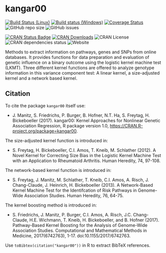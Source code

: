 # kangar00

[![Build Status (Linux)](https://travis-ci.org/jmanitz/kangar00.svg?branch=master)](https://travis-ci.org/jmanitz/kangar00)
[![Build status (Windows)](https://ci.appveyor.com/api/projects/status/github/jmanitz/kangar00?branch=master&svg=true)](https://ci.appveyor.com/project/jmanitz/kangar00/branch/master)
[![Coverage Status](https://coveralls.io/repos/github/jmanitz/kangar00/badge.svg?branch=master)](https://coveralls.io/github/jmanitz/kangar00?branch=master)
![GitHub repo
size](https://img.shields.io/github/repo-size/jmanitz/kangar00)
![GitHub issues](https://img.shields.io/github/issues/jmanitz/kangar00)

[![CRAN Status Badge](http://www.r-pkg.org/badges/version/kangar00)](https://CRAN.R-project.org/package=kangar00)
[![CRAN Downloads](http://cranlogs.r-pkg.org/badges/kangar00)](https://CRAN.R-project.org/package=kangar00)
![CRAN License](https://img.shields.io/cran/l/kangar00) 
![CRAN dependencies status](https://img.shields.io/librariesio/release/CRAN/kangar00)
![Website](https://img.shields.io/website?url=http%3A%2F%2Fkangar00.manitz.org%2F)


Methods to extract information on pathways, genes and SNPs from online databases. It provides functions for data preparation and evaluation of genetic influence on a binary outcome using the logistic kernel machine test (LKMT). Three different kernel functions are offered to analyze genotype information in this variance component test: A linear kernel, a size-adjusted kernel and a network based kernel.

## Citation

To cite the package `kangar00` itself use:

- J. Manitz, S. Friedrichs, P. Burger, B. Hofner, N.T. Ha, S. Freytag, H. Bickeboeller (2017). kangar00: Kernel Approaches for
  Nonlinear Genetic Association Regression, R package version 1.0, https://CRAN.R-project.org/package=kangar00.

The size-adjusted kernel function is introduced in:

- S. Freytag, H. Bickeboeller, C.I. Amos, T. Kneib, M. Schlather (2012). A Novel Kernel for Correcting Size Bias in the Logistic Kernel
  Machine Test with an Application to Rheumatoid Arthritis. Human Heredity, 74, 97-108.

The network-based kernel function is introduced in:

- S. Freytag, J. Manitz, M. Schlather, T. Kneib, C.I. Amos, A. Risch, J. Chang-Claude, J. Heinrich, H. Bickeboeller (2013). A
  Network-Based Kernel Machine Test for the Identifcation of Risk Pathways in Genome-Wide Association Studies. Human Heredity, 76,
  64-75.

The kernel boosting method is introduced in:

- S. Friedrichs, J. Manitz, P. Burger, C.I. Amos, A. Risch, J.C. Chang-Claude, H.E. Wichmann, T. Kneib, H. Bickeboeller, and B. Hofner
  (2017). Pathway-Based Kernel Boosting for the Analysis of Genome-Wide Association Studies. 
  Computational and Mathematical Methods in Medicine, 2017(6742763), 1-17. doi:10.1155/2017/6742763.

Use `toBibtex(citation("kangar00"))` in R to extract BibTeX references.